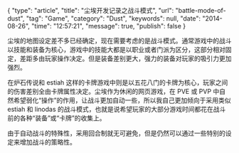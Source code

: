 {
    "type": "article",
    "title": "尘埃开发记录之战斗模式",
    "url": "battle-mode-of-dust",
    "tag": "Game",
    "category": "Dust",
    "keywords": null,
    "date": "2014-08-26",
    "time": "12:57:21",
    "message": true,
    "publish": false
}

尘埃的地图设定差不多已经确定，现在需要考虑的是战斗模式。通常游戏中的战斗以技能和装备为核心，游戏中的技能大都是以职业或者门派为区分，这部分相对固定，差距多由玩家操作决定。但是装备差别更大，强力的装备对玩家的吸引力更加强烈。

在炉石传说和 estiah 这样的卡牌游戏中则是以五花八门的卡牌为核心，玩家之间的伤害差别全由卡牌属性决定。尘埃作为休闲的网页游戏，在 PVE 或 PVP 中自然希望弱化“操作”的作用，让战斗更加自动一些，所以我自己更加倾向于采用类似 estiah 和 linodas 的战斗模式，也就是说希望玩家的大部分游戏时间都花在战斗前的各种“装备”或“卡牌”的收集上。

由于自动战斗的特殊性，采用回合制就无可避免，但是仍然可以通过一些特别的设定来增加战斗的策略性。
